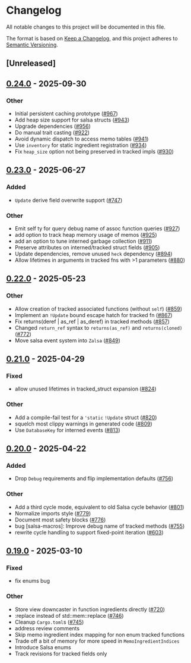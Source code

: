 # Changelog

All notable changes to this project will be documented in this file.

The format is based on [Keep a Changelog](https://keepachangelog.com/en/1.0.0/),
and this project adheres to [Semantic Versioning](https://semver.org/spec/v2.0.0.html).

## [Unreleased]

## [0.24.0](https://github.com/salsa-rs/salsa/compare/salsa-macros-v0.23.0...salsa-macros-v0.24.0) - 2025-09-30

### Other

- Initial persistent caching prototype ([#967](https://github.com/salsa-rs/salsa/pull/967))
- Add heap size support for salsa structs ([#943](https://github.com/salsa-rs/salsa/pull/943))
- Upgrade dependencies ([#956](https://github.com/salsa-rs/salsa/pull/956))
- Do manual trait casting ([#922](https://github.com/salsa-rs/salsa/pull/922))
- Avoid dynamic dispatch to access memo tables ([#941](https://github.com/salsa-rs/salsa/pull/941))
- Use `inventory` for static ingredient registration ([#934](https://github.com/salsa-rs/salsa/pull/934))
- Fix `heap_size` option not being preserved in tracked impls ([#930](https://github.com/salsa-rs/salsa/pull/930))

## [0.23.0](https://github.com/salsa-rs/salsa/compare/salsa-macros-v0.22.0...salsa-macros-v0.23.0) - 2025-06-27

### Added

- `Update` derive field overwrite support ([#747](https://github.com/salsa-rs/salsa/pull/747))

### Other

- Emit self ty for query debug name of assoc function queries ([#927](https://github.com/salsa-rs/salsa/pull/927))
- add option to track heap memory usage of memos ([#925](https://github.com/salsa-rs/salsa/pull/925))
- add an option to tune interned garbage collection ([#911](https://github.com/salsa-rs/salsa/pull/911))
- Preserve attributes on interned/tracked struct fields ([#905](https://github.com/salsa-rs/salsa/pull/905))
- Update dependencies, remove unused `heck` dependency ([#894](https://github.com/salsa-rs/salsa/pull/894))
- Allow lifetimes in arguments in tracked fns with >1 parameters ([#880](https://github.com/salsa-rs/salsa/pull/880))

## [0.22.0](https://github.com/salsa-rs/salsa/compare/salsa-macros-v0.21.1...salsa-macros-v0.22.0) - 2025-05-23

### Other

- Allow creation of tracked associated functions (without `self`) ([#859](https://github.com/salsa-rs/salsa/pull/859))
- Implement an `!Update` bound escape hatch for tracked fn ([#867](https://github.com/salsa-rs/salsa/pull/867))
- Fix returns(deref | as_ref | as_deref) in tracked methods ([#857](https://github.com/salsa-rs/salsa/pull/857))
- Changed `return_ref` syntax to `returns(as_ref)` and `returns(cloned)` ([#772](https://github.com/salsa-rs/salsa/pull/772))
- Move salsa event system into `Zalsa` ([#849](https://github.com/salsa-rs/salsa/pull/849))

## [0.21.0](https://github.com/salsa-rs/salsa/compare/salsa-macros-v0.20.0...salsa-macros-v0.21.0) - 2025-04-29

### Fixed

- allow unused lifetimes in tracked_struct expansion ([#824](https://github.com/salsa-rs/salsa/pull/824))

### Other

- Add a compile-fail test for a `'static` `!Update` struct ([#820](https://github.com/salsa-rs/salsa/pull/820))
- squelch most clippy warnings in generated code ([#809](https://github.com/salsa-rs/salsa/pull/809))
- Use `DatabaseKey` for interned events ([#813](https://github.com/salsa-rs/salsa/pull/813))

## [0.20.0](https://github.com/salsa-rs/salsa/compare/salsa-macros-v0.19.0...salsa-macros-v0.20.0) - 2025-04-22

### Added

- Drop `Debug` requirements and flip implementation defaults ([#756](https://github.com/salsa-rs/salsa/pull/756))

### Other

- Add a third cycle mode, equivalent to old Salsa cycle behavior ([#801](https://github.com/salsa-rs/salsa/pull/801))
- Normalize imports style ([#779](https://github.com/salsa-rs/salsa/pull/779))
- Document most safety blocks ([#776](https://github.com/salsa-rs/salsa/pull/776))
- bug [salsa-macros]: Improve debug name of tracked methods ([#755](https://github.com/salsa-rs/salsa/pull/755))
- rewrite cycle handling to support fixed-point iteration ([#603](https://github.com/salsa-rs/salsa/pull/603))

## [0.19.0](https://github.com/salsa-rs/salsa/compare/salsa-macros-v0.18.0...salsa-macros-v0.19.0) - 2025-03-10

### Fixed

- fix enums bug

### Other

- Store view downcaster in function ingredients directly ([#720](https://github.com/salsa-rs/salsa/pull/720))
- :replace instead of std::mem::replace ([#746](https://github.com/salsa-rs/salsa/pull/746))
- Cleanup `Cargo.toml`s ([#745](https://github.com/salsa-rs/salsa/pull/745))
- address review comments
- Skip memo ingredient index mapping for non enum tracked functions
- Trade off a bit of memory for more speed in `MemoIngredientIndices`
- Introduce Salsa enums
- Track revisions for tracked fields only
